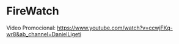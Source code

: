 # FireWatch

Video Promocional: https://www.youtube.com/watch?v=ccwjFKq-wr8&ab_channel=DanielLigeti
